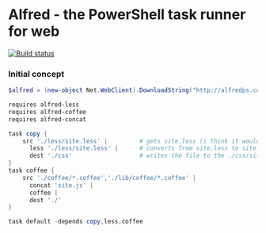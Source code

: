 # Alfred - the PowerShell task runner for web

[![Build status](https://ci.appveyor.com/api/projects/status/7cqscntnaelr074q?svg=true)](https://ci.appveyor.com/project/sayedihashimi/alfredps)

### Initial concept

```powershell
$alfred = (new-object Net.WebClient).DownloadString("http://alfredps.com/getalfred.ps1") | iex

requires alfred-less
requires alfred-coffee
requires alfred-concat

task copy {
    src './less/site.less' |         # gets site.less (i think it would return Stream based objects but not sure)
      less './less/site.less' |      # converts from site.less to site.css (?where is the temp file stored? or is all streams)
      dest './css'                   # writes the file to the ./css/site.css
}
task coffee {
    src './coffee/*.coffee','./lib/coffee/*.coffee' |
      concat 'site.js' |
      coffee |
      dest './'
}

task default -depends copy,less,coffee
```